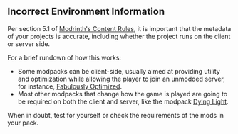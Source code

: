 ## Incorrect Environment Information

Per section 5.1 of [Modrinth's Content Rules](https://modrinth.com/legal/rules#miscellaneous), it is important that the metadata of your projects is accurate, including whether the project runs on the client or server side.

For a brief rundown of how this works:

- Some modpacks can be client-side, usually aimed at providing utility and optimization while allowing the player to join an unmodded server, for instance, [Fabulously Optimized](https://modrinth.com/modpack/fabulously-optimized).
- Most other modpacks that change how the game is played are going to be required on both the client and server, like the modpack [Dying Light](https://modrinth.com/modpack/dying-light).

When in doubt, test for yourself or check the requirements of the mods in your pack.
